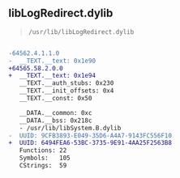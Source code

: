 ## libLogRedirect.dylib

> `/usr/lib/libLogRedirect.dylib`

```diff

-64562.4.1.1.0
-  __TEXT.__text: 0x1e90
+64565.58.2.0.0
+  __TEXT.__text: 0x1e94
   __TEXT.__auth_stubs: 0x230
   __TEXT.__init_offsets: 0x4
   __TEXT.__const: 0x50

   __DATA.__common: 0xc
   __DATA.__bss: 0x218c
   - /usr/lib/libSystem.B.dylib
-  UUID: 9CFB3893-E049-35D6-A4A7-9143FC556F10
+  UUID: 6494FEA6-53BC-3735-9E91-4AA25F2563B8
   Functions: 22
   Symbols:   105
   CStrings:  59

```
